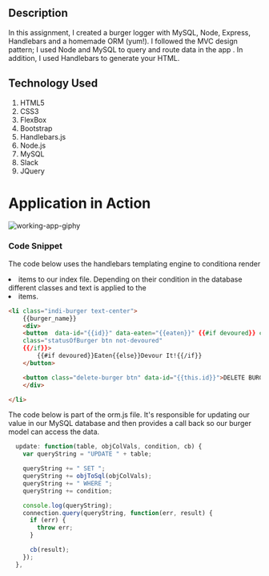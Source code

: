 ## Description

In this assignment, I created a burger logger with MySQL, Node, Express, Handlebars and a homemade ORM (yum!). I followed the MVC design pattern; I used Node and MySQL to query and route data in the app . In addition, I used Handlebars to generate your HTML.

## Technology Used 

1. HTML5
2. CSS3
3. FlexBox
4. Bootstrap
5. Handlebars.js
6. Node.js
7. MySQL
8. Slack
9. JQuery


# Application in Action
![working-app-giphy](public/assets/img/eat-da-burger.gif)

### Code Snippet

The code below uses the handlebars templating engine to conditiona render <li> items 
to our index file. Depending on their condition in the database different classes and text is applied to the <li> items.

```HTML
<li class="indi-burger text-center">
	{{burger_name}}
	<div>
	<button  data-id="{{id}}" data-eaten="{{eaten}}" {{#if devoured}} class="statusOfBurger btn devoured" data-devouredState="{{devoured}}" disabled{{else}}
	class="statusOfBurger btn not-devoured"  
	{{/if}}>
		{{#if devoured}}Eaten{{else}}Devour It!{{/if}}
	</button>

	<button class="delete-burger btn" data-id="{{this.id}}">DELETE BURGER</button>
	</div>

</li>
```
 The code below is part of the orm.js file. It's responsible for updating our value in 
 our MySQL database and then provides a call back so our burger model can access the data. 

```javaScript
  update: function(table, objColVals, condition, cb) {
    var queryString = "UPDATE " + table;

    queryString += " SET ";
    queryString += objToSql(objColVals);
    queryString += " WHERE ";
    queryString += condition;

    console.log(queryString);
    connection.query(queryString, function(err, result) {
      if (err) {
        throw err;
      }

      cb(result);
    });
  },
```